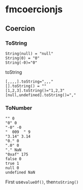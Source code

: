 # fmcoercionjs
## Coercion
### ToString
```
String(null) = "null"
String(0) = "0"
String(-0)="0"
```

toString
```
[,,,,].toString=",,,"
[].toString() = ""
[1,2,3].toString()="1,2,3"
[null,undefined].toString()=","
```
### ToNumber
```
"" 0
"0" 0
"-0" -0
"  009  " 9
"3.14" 3.14
"0." 0
".0" 0
"." NaN
"0xaf" 175
false 0
true 1
null 0
undefined NaN
```
First use```valueOf()```, then```toString()```
